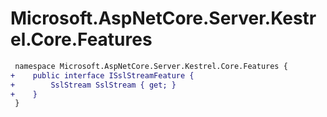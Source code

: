 # Microsoft.AspNetCore.Server.Kestrel.Core.Features

``` diff
 namespace Microsoft.AspNetCore.Server.Kestrel.Core.Features {
+    public interface ISslStreamFeature {
+        SslStream SslStream { get; }
+    }
 }
```


